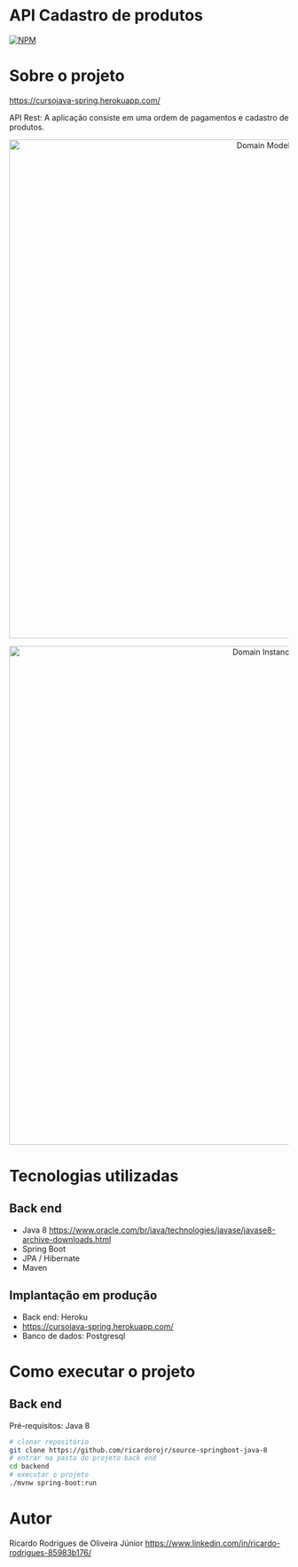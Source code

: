 # API Cadastro de produtos

[![NPM](https://img.shields.io/npm/l/react)](https://github.com/ricardorojr/source-springboot-java-8/blob/master/LICENCE) 


# Sobre o projeto

https://cursojava-spring.herokuapp.com/

API Rest: A aplicação consiste em uma ordem de pagamentos e cadastro de produtos.


<p align="center">
  <img src="https://github.com/ricardorojr/source-springboot-java-8/blob/master/Domain_instance.png" width="900" title="Domain Model">
</p>

<p align="center">
<img src="https://github.com/ricardorojr/source-springboot-java-8/blob/master/Domain_instance.png" width="900" title="Domain Instance">
</p>

# Tecnologias utilizadas
## Back end
- Java 8 https://www.oracle.com/br/java/technologies/javase/javase8-archive-downloads.html
- Spring Boot
- JPA / Hibernate
- Maven

## Implantação em produção

- Back end: Heroku
- https://cursojava-spring.herokuapp.com/
- Banco de dados: Postgresql
# Como executar o projeto
## Back end
Pré-requisitos: Java 8

```bash
# clonar repositório
git clone https://github.com/ricardorojr/source-springboot-java-8
# entrar na pasta do projeto back end
cd backend
# executar o projeto
./mvnw spring-boot:run
```

# Autor
Ricardo Rodrigues de Oliveira Júnior
https://www.linkedin.com/in/ricardo-rodrigues-85983b176/
